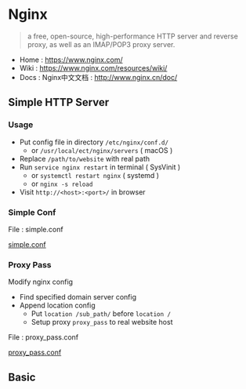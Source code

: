 # Nginx

> a free, open-source, high-performance HTTP server and reverse proxy, as well as an IMAP/POP3 proxy server.

- Home : https://www.nginx.com/
- Wiki : https://www.nginx.com/resources/wiki/
- Docs : Nginx中文文档 : http://www.nginx.cn/doc/

## Simple HTTP Server

### Usage

- Put config file in directory `/etc/nginx/conf.d/`
    - or `/usr/local/ect/nginx/servers` ( macOS )
- Replace `/path/to/website` with real path
- Run `service nginx restart` in terminal ( SysVinit )
    - or `systemctl restart nginx` ( systemd )
    - or `nginx -s reload`
- Visit `http://<host>:<port>/` in browser

### Simple Conf

File : simple.conf

[simple.conf](./simple.conf ':include :type=code nginx')

### Proxy Pass

Modify nginx config

- Find specified domain server config
- Append location config
    - Put `location /sub_path/` before `location /`
    - Setup proxy `proxy_pass` to real website host

File : proxy_pass.conf

[proxy_pass.conf](./proxy_pass.conf ':include :type=code nginx')

## Basic
